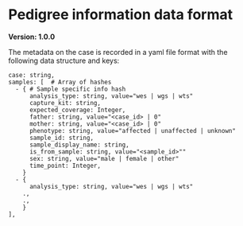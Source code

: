 # Pedigree information data format

**Version: 1.0.0**

The metadata on the case is recorded in a yaml file format with the following data structure and keys:

```
case: string,
samples: [  # Array of hashes
  - { # Sample specific info hash
      analysis_type: string, value="wes | wgs | wts"
      capture_kit: string, 
      expected_coverage: Integer,
      father: string, value="<case_id> | 0"
      mother: string, value="<case_id> | 0"
      phenotype: string, value="affected | unaffected | unknown"
      sample_id: string,
      sample_display_name: string,
      is_from_sample: string, value="<sample_id>""
      sex: string, value="male | female | other"
      time_point: Integer,
    }
  - {
      analysis_type: string, value="wes | wgs | wts"
    .,
    .,
    }
],
```

